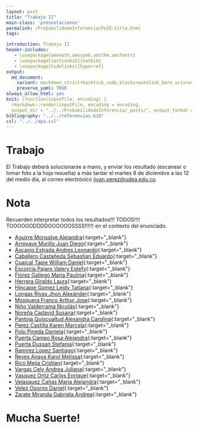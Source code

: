 ```yaml
---
layout: post
title: "Trabajo II"
main-class: 'presentaciones'
permalink: /ProbabilidadeInferencia/PeIE:title.html
tags:

introduction: Trabajo II
header-includes:
   - \usepackage{amsmath,amssymb,amsthm,amsfonts}
   - \usepackage[sectionbib]{natbib}
   - \usepackage[hidelinks]{hyperref}
output:
  md_document:
    variant: markdown_strict+backtick_code_blocks+autolink_bare_uris+ascii_identifiers+tex_math_single_backslash
    preserve_yaml: TRUE
always_allow_html: yes   
knit: (function(inputFile, encoding) {
  rmarkdown::render(inputFile, encoding = encoding,
  output_dir = "../../ProbabilidadeInferencia/_posts/", output_format = "all"  ) })
bibliography: "../../referencias.bib"
csl: "../../apa.csl"
---
```








Trabajo
=======

El Trabajo deberá solucionarse a mano, y enviar los resultado (escanear
o tomar foto a la hoja resuelta) a más tardar el martes 8 de diciembre a
las 12 del medio día, al correo electrónico
<a target="_blank" href="mailto:jivan.perez@udea.edu.co">
jivan.perez@udea.edu.co</a>.

Nota
====

Recuerden interpretar todos los resultados!!! TODOS!!!!
TOOOOOODDDDOOOOOOSSSS!!!!!! en el contexto del enunciado.

-   [Aguirre Monsalve
    Alejandra](https://github.com/jiperezga/jiperezga.github.io/raw/master/Dataset/Trabajo/T1020495555.pdf){:target="\_blank"}
-   [Arroyave Murillo Juan
    Diego](https://github.com/jiperezga/jiperezga.github.io/raw/master/Dataset/Trabajo/T1007368680.pdf){:target="\_blank"}
-   [Ascanio Estrada Andres
    Leonardo](https://github.com/jiperezga/jiperezga.github.io/raw/master/Dataset/Trabajo/T1065894729.pdf){:target="\_blank"}
-   [Caballero Castañeda Sebastian
    Eduardo](https://github.com/jiperezga/jiperezga.github.io/raw/master/Dataset/Trabajo/T1010010607.pdf){:target="\_blank"}
-   [Cuaical Tapie William
    Daniel](https://github.com/jiperezga/jiperezga.github.io/raw/master/Dataset/Trabajo/T1007292685.pdf){:target="\_blank"}
-   [Escorcia Pajaro Valery
    Estefy](https://github.com/jiperezga/jiperezga.github.io/raw/master/Dataset/Trabajo/T1002244380.pdf){:target="\_blank"}
-   [Florez Gallego Maria
    Paulina](https://github.com/jiperezga/jiperezga.github.io/raw/master/Dataset/Trabajo/T1000549222.pdf){:target="\_blank"}
-   [Herrera Giraldo
    Laura](https://github.com/jiperezga/jiperezga.github.io/raw/master/Dataset/Trabajo/T1001017464.pdf){:target="\_blank"}
-   [Hincapie Gomez Leidy
    Tatiana](https://github.com/jiperezga/jiperezga.github.io/raw/master/Dataset/Trabajo/T1010122767.pdf){:target="\_blank"}
-   [Longas Rivas Jhon
    Alexánder](https://github.com/jiperezga/jiperezga.github.io/raw/master/Dataset/Trabajo/T1193326786.pdf){:target="\_blank"}
-   [Mosquera Franco Arthur
    Jose](https://github.com/jiperezga/jiperezga.github.io/raw/master/Dataset/Trabajo/T1003073445.pdf){:target="\_blank"}
-   [Niño Valderrama
    Nicolás](https://github.com/jiperezga/jiperezga.github.io/raw/master/Dataset/Trabajo/T1017241764.pdf){:target="\_blank"}
-   [Noreña Cadavid
    Susana](https://github.com/jiperezga/jiperezga.github.io/raw/master/Dataset/Trabajo/T1000748392.pdf){:target="\_blank"}
-   [Pantoja Quiscualtud Alexandra
    Carolina](https://github.com/jiperezga/jiperezga.github.io/raw/master/Dataset/Trabajo/T1087425594.pdf){:target="\_blank"}
-   [Perez Castilla Karen
    Marcela](https://github.com/jiperezga/jiperezga.github.io/raw/master/Dataset/Trabajo/T1005605305.pdf){:target="\_blank"}
-   [Polo Pineda
    Daniela](https://github.com/jiperezga/jiperezga.github.io/raw/master/Dataset/Trabajo/T1000085308.pdf){:target="\_blank"}
-   [Puerta Campo Rosa
    Alejandra](https://github.com/jiperezga/jiperezga.github.io/raw/master/Dataset/Trabajo/T1002389631.pdf){:target="\_blank"}
-   [Puerta Dussan
    Stefania](https://github.com/jiperezga/jiperezga.github.io/raw/master/Dataset/Trabajo/T1007286384.pdf){:target="\_blank"}
-   [Ramirez Lopez
    Santiago](https://github.com/jiperezga/jiperezga.github.io/raw/master/Dataset/Trabajo/T1037669252.pdf){:target="\_blank"}
-   [Reyes Anaya Karol
    Melissa](https://github.com/jiperezga/jiperezga.github.io/raw/master/Dataset/Trabajo/T1098757410.pdf){:target="\_blank"}
-   [Rico Mejia
    Cristian](https://github.com/jiperezga/jiperezga.github.io/raw/master/Dataset/Trabajo/T1037654941.pdf){:target="\_blank"}
-   [Vargas Cely Andrea
    Juliana](https://github.com/jiperezga/jiperezga.github.io/raw/master/Dataset/Trabajo/T1010149009.pdf){:target="\_blank"}
-   [Vasquez Ortiz Carlos
    Enrique](https://github.com/jiperezga/jiperezga.github.io/raw/master/Dataset/Trabajo/T1003004985.pdf){:target="\_blank"}
-   [Velasquez Cañas Maria
    Alejandra](https://github.com/jiperezga/jiperezga.github.io/raw/master/Dataset/Trabajo/T1000567192.pdf){:target="\_blank"}
-   [Velez Osorno
    Daniel](https://github.com/jiperezga/jiperezga.github.io/raw/master/Dataset/Trabajo/T1037667652.pdf){:target="\_blank"}
-   [Zarate Miranda Gabriela
    Andrea](https://github.com/jiperezga/jiperezga.github.io/raw/master/Dataset/Trabajo/T1017274210.pdf){:target="\_blank"}

<h1>
Mucha Suerte!
</h1>
